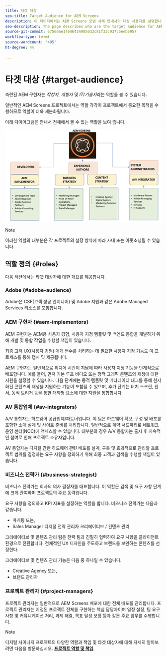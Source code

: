 ```yaml
---
title: 타겟 대상
seo-title: Target Audience for AEM Screens
description: 이 페이지에서는 AEM Screens 모범 사례 안내서의 대상 사용자를 설명합니다
seo-description: The page describes who are the target audience for AEM Screens Best Practices Guide
source-git-commit: 67560ae17646424985032c81f33c937c6eeb5957
workflow-type: tm+mt
source-wordcount: '495'
ht-degree: 4%

---
```



# 타겟 대상 {#target-audience}

숙련된 AEM 구현자는 *작성자*, *개발자* 및 *IT/기술자*&#x200B;라는 역할을 볼 수 있습니다.

일반적인 AEM Screens 프로젝트에서는 역할 각각이 프로젝트에서 중요한 목적을 수행하므로 역할이 더욱 세분화됩니다.

아래 다이어그램은 안내서 전체에서 볼 수 있는 역할을 보여 줍니다.

![](/help/assets/roles-used.png)

>[!NOTE]
>이러한 역할의 대부분은 각 프로젝트의 설정 방식에 따라 사내 또는 아웃소싱될 수 있습니다.

## 역할 정의 {#roles}

다음 섹션에서는 타겟 대상자에 대한 개요를 제공합니다.

### Adobe {#adobe-audience}

Adobe은 CSE(고객 성공 엔지니어) 및 Adobe 지원과 같은 Adobe Managed Services 리소스를 포함합니다.

### AEM 구현자 {#aem-implementors}

AEM 구현자는 AEM용 사용자 경험, 사용자 지정 템플릿 및 백엔드 통합을 개발하기 위해 개발 및 통합 작업을 수행할 책임이 있습니다.

최종 고객 UX(사용자 경험) 매개 변수를 처리하는 데 필요한 사용자 지정 기능도 이 프로세스를 통해 캡처 및 제공됩니다.

AEM 구현자는 일반적으로 위치에 시간이 지남에 따라 사용자 지정 기능을 단계적으로 배포합니다. 예를 들어, 먼저 기본 루프 비디오 또는 정적 그래픽 콘텐츠의 재생에 대한 지원을 설정할 수 있습니다. 다음 단계에는 동적 템플릿 및 메타데이터 태그를 통해 현지화된 콘텐츠의 재생을 지원하는 기능이 포함될 수 있으며, 추가 단계는 터치 스크린, 센서, 동적 트리거 등을 통한 대화형 요소에 대한 지원을 통합합니다.

### AV 통합업체 {#av-integrators}

A/V 통합자는 하드웨어 공급업체/파트너입니다. 이 팀은 하드웨어 확보, 구성 및 배포를 포함한 소매 설계 및 사이트 준비를 처리합니다. 일반적으로 계약 서드파티로 네트워크 운영 센터(NOC)에 액세스할 수 있습니다. 대부분의 경우 A/V 통합자는 출시 후 지속적인 참여로 인해 프로젝트 소유자입니다.

AV 통합자는 디지털 간판 하드웨어 관련 배포를 설계, 구축 및 효과적으로 관리할 프로젝트 범위를 결정하는 요구 사항을 정의하기 위해 최종 고객과 검색을 수행할 책임이 있습니다.

### 비즈니스 전략가 {#business-strategist}

비즈니스 전략가는 회사의 의사 결정자를 대표합니다. 이 역할은 검색 및 요구 사항 단계에 크게 관여하며 프로젝트의 주요 동력입니다.

요구 사항을 정의하고 KPI 지표를 설정하는 역할을 합니다. 비즈니스 전략가는 다음과 같습니다.

* 마케팅 또는,
* Sales Manager 디지털 전략 관리자 크리에이티브 / 컨텐츠 관리

크리에이티브 및 콘텐츠 관리 팀은 전략 팀과 긴밀히 협력하여 요구 사항을 클라이언트 환경으로 전환합니다. 전체적인 UX 디자인을 주도하고 브랜드를 보완하는 콘텐츠를 선정한다.

크리에이티브 및 컨텐츠 관리 기능은 다음 중 하나일 수 있습니다.

* Creative Agency 또는,
* 브랜드 관리자

### 프로젝트 관리자 {#project-managers}

프로젝트 관리자는 일반적으로 AEM Screens 배포에 대한 전체 배포를 관리합니다. 프로젝트 관리자는 지정된 프로젝트 전체를 구현하는 핵심 담당자이며 일정 설정, 팀 요구 사항 및 커뮤니케이션 처리, 과제 해결, 목표 달성 보장 등과 같은 주요 임무를 수행합니다.

>[!NOTE]
>디지털 사이니지 프로젝트의 다양한 역할과 책임 및 타겟 대상자에 대해 자세히 알아보려면 다음을 방문하십시오. **[프로젝트 역할 및 책임](https://helpx.adobe.com/experience-manager/6-5/screens/using/project-roles-responsibilities.html)**.
